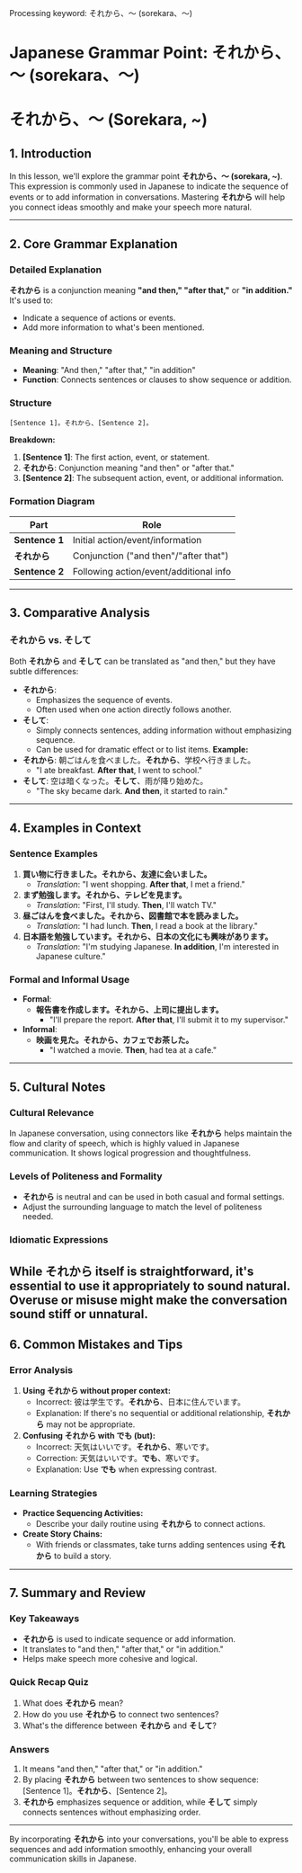 Processing keyword: それから、～ (sorekara、～)
# Japanese Grammar Point: それから、～ (sorekara、～)
# それから、～ (Sorekara, ~)
## 1. Introduction
In this lesson, we'll explore the grammar point **それから、～ (sorekara, ~)**. This expression is commonly used in Japanese to indicate the sequence of events or to add information in conversations. Mastering **それから** will help you connect ideas smoothly and make your speech more natural.

---
## 2. Core Grammar Explanation
### Detailed Explanation
**それから** is a conjunction meaning **"and then," "after that,"** or **"in addition."** It's used to:
- Indicate a sequence of actions or events.
- Add more information to what's been mentioned.
### Meaning and Structure
- **Meaning**: "And then," "after that," "in addition"
- **Function**: Connects sentences or clauses to show sequence or addition.
### Structure
```
[Sentence 1]。それから、[Sentence 2]。
```
**Breakdown:**
1. **[Sentence 1]**: The first action, event, or statement.
2. **それから**: Conjunction meaning "and then" or "after that."
3. **[Sentence 2]**: The subsequent action, event, or additional information.
### Formation Diagram
| Part               | Role                                    |
|--------------------|-----------------------------------------|
| **Sentence 1**     | Initial action/event/information        |
| **それから**        | Conjunction ("and then"/"after that")    |
| **Sentence 2**     | Following action/event/additional info  |
---
## 3. Comparative Analysis
### それから vs. そして
Both **それから** and **そして** can be translated as "and then," but they have subtle differences:
- **それから**:
  - Emphasizes the sequence of events.
  - Often used when one action directly follows another.
- **そして**:
  - Simply connects sentences, adding information without emphasizing sequence.
  - Can be used for dramatic effect or to list items.
**Example:**
- **それから**: 朝ごはんを食べました。**それから**、学校へ行きました。
  - "I ate breakfast. **After that**, I went to school."
- **そして**: 空は暗くなった。**そして**、雨が降り始めた。
  - "The sky became dark. **And then**, it started to rain."
---
## 4. Examples in Context
### Sentence Examples
1. **買い物に行きました。**それから**、友達に会いました。**
   - *Translation*: "I went shopping. **After that**, I met a friend."
2. **まず勉強します。**それから**、テレビを見ます。**
   - *Translation*: "First, I'll study. **Then**, I'll watch TV."
3. **昼ごはんを食べました。**それから**、図書館で本を読みました。**
   - *Translation*: "I had lunch. **Then**, I read a book at the library."
4. **日本語を勉強しています。**それから**、日本の文化にも興味があります。**
   - *Translation*: "I'm studying Japanese. **In addition**, I'm interested in Japanese culture."
### Formal and Informal Usage
- **Formal**:
  - **報告書を作成します。**それから**、上司に提出します。**
    - "I'll prepare the report. **After that**, I'll submit it to my supervisor."
- **Informal**:
  - **映画を見た。**それから**、カフェでお茶した。**
    - "I watched a movie. **Then**, had tea at a cafe."
---
## 5. Cultural Notes
### Cultural Relevance
In Japanese conversation, using connectors like **それから** helps maintain the flow and clarity of speech, which is highly valued in Japanese communication. It shows logical progression and thoughtfulness.
### Levels of Politeness and Formality
- **それから** is neutral and can be used in both casual and formal settings.
- Adjust the surrounding language to match the level of politeness needed.
### Idiomatic Expressions
While **それから** itself is straightforward, it's essential to use it appropriately to sound natural. Overuse or misuse might make the conversation sound stiff or unnatural.
---
## 6. Common Mistakes and Tips
### Error Analysis
1. **Using それから without proper context:**
   - Incorrect: 彼は学生です。**それから**、日本に住んでいます。
   - Explanation: If there's no sequential or additional relationship, **それから** may not be appropriate.
2. **Confusing それから with でも (but):**
   - Incorrect: 天気はいいです。**それから**、寒いです。
   - Correction: 天気はいいです。**でも**、寒いです。
   - Explanation: Use **でも** when expressing contrast.
### Learning Strategies
- **Practice Sequencing Activities:**
  - Describe your daily routine using **それから** to connect actions.
- **Create Story Chains:**
  - With friends or classmates, take turns adding sentences using **それから** to build a story.
---
## 7. Summary and Review
### Key Takeaways
- **それから** is used to indicate sequence or add information.
- It translates to "and then," "after that," or "in addition."
- Helps make speech more cohesive and logical.
### Quick Recap Quiz
1. What does **それから** mean?
2. How do you use **それから** to connect two sentences?
3. What's the difference between **それから** and **そして**?
### Answers
1. It means "and then," "after that," or "in addition."
2. By placing **それから** between two sentences to show sequence: [Sentence 1]。**それから**、[Sentence 2]。
3. **それから** emphasizes sequence or addition, while **そして** simply connects sentences without emphasizing order.
---
By incorporating **それから** into your conversations, you'll be able to express sequences and add information smoothly, enhancing your overall communication skills in Japanese.
